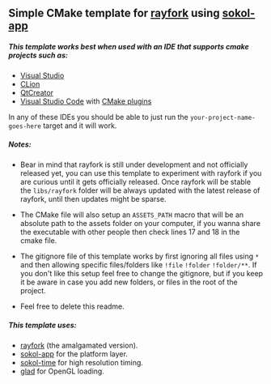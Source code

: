 ## Simple CMake template for [rayfork][rayfork-link] using [sokol-app][sokol-app-link]

##### This template works best when used with an IDE that supports cmake projects such as:
- [Visual Studio][visual-studio-link]
- [CLion][clion-link]
- [QtCreator][qtcreator-link]
- [Visual Studio Code][vscode-link] with [CMake plugins][vscode-cmake-plugins]

In any of these IDEs you should be able to just run the `your-project-name-goes-here` target and it will work.

##### Notes:
- Bear in mind that rayfork is still under development and not officially released yet, you can use this template to experiment with rayfork if you are curious until it gets officially released. Once rayfork will be stable the `libs/rayfork` folder will be always updated with the latest release of rayfork, until then updates might be sparse.

- The CMake file will also setup an `ASSETS_PATH` macro that will be an absolute path to the assets folder on your computer, if you wanna share the executable with other people then check lines 17 and 18 in the cmake file.

- The gitignore file of this template works by first ignoring all files using `*` and then allowing specific files/folders like `!file` `!folder` `!folder/**`. If you don't like this setup feel free to change the gitignore, but if you keep it be aware in case you add new folders, or files in the root of the project. 

- Feel free to delete this readme.

##### This template uses: 
- [rayfork][rayfork-link] (the amalgamated version).
- [sokol-app][sokol-app-link] for the platform layer.
- [sokol-time][sokol-time-link] for high resolution timing.
- [glad][glad-link] for OpenGL loading.

<!-- Links -->
[rayfork-link]:    https://github.com/SasLuca/rayfork/tree/rayfork-0.9
[sokol-app-link]:  https://github.com/floooh/sokol/blob/master/sokol_app.h
[sokol-time-link]: https://github.com/floooh/sokol/blob/master/sokol_time.h
[glad-link]:       https://glad.dav1d.de/

[visual-studio-link]:   https://visualstudio.microsoft.com/vs/
[vscode-link]:          https://code.visualstudio.com/
[qtcreator-link]:       https://www.qt.io/product/development-tools
[clion-link]:           https://www.jetbrains.com/clion/
[vscode-cmake-plugins]: https://marketplace.visualstudio.com/items?itemName=ms-vscode.cmake-tools
